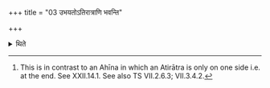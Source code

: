 +++
title = "03 उभयतोऽतिरात्राणि भवन्ति"

+++

<details><summary>थिते</summary>

3. (The sacrificial sessions) are (those) on the both-sided, i.e. in the beginning and end of which (there is an) Atirātra.[^1]  

[^1]: This is in contrast to an Ahīna in which an Atirātra is only on one side i.e. at the end. See XXII.14.1. See also TS VII.2.6.3; VII.3.4.2.  
</details>
